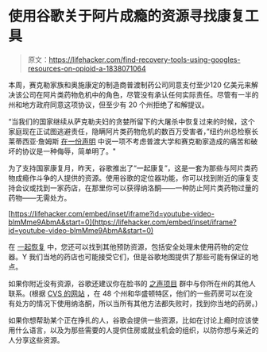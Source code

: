 # 使用谷歌关于阿片成瘾的资源寻找康复工具

> 原文：<https://lifehacker.com/find-recovery-tools-using-googles-resources-on-opioid-a-1838071064>

本周，赛克勒家族和奥施康定的制造商普渡制药公司同意支付至少120 亿美元来解决该公司在阿片类药物危机中的角色，尽管没有承认任何实际责任。尽管有一半的州和地方政府同意这项协议，但至少有 20 个州拒绝了和解提议。



“当我们的国家继续从萨克勒夫妇的贪婪所留下的大屠杀中恢复过来的时候，这个家庭现在正试图逃避责任，隐瞒阿片类药物危机的数百万受害者，”纽约州总检察长莱蒂西亚·詹姆斯 [在一份声明](https://ag.ny.gov/press-release/attorney-general-james-statement-opioid-discussions) 中说一项不考虑普渡大学和赛克勒家造成的痛苦和破坏的协议是一种侮辱，简单明了。"

为了支持国家康复月，昨天，谷歌推出了“一起康复”，这是一套为那些与阿片类药物成瘾作斗争的人提供的资源。使用谷歌的定位器功能，你可以找到附近的康复支持会议或找到一家药店，在那里你可以获得纳洛酮——一种防止阿片类药物过量的药物——无需处方。

 [https://lifehacker.com/embed/inset/iframe?id=youtube-video-blmMme9AbmA&start=0](https://lifehacker.com/embed/inset/iframe?id=youtube-video-blmMme9AbmA&start=0) 

在 [一起恢复](https://recovertogether.withgoogle.com/) 中，您还可以找到其他预防资源，包括安全处理未使用药物的定位器。Y 我们当地的药店也可能接受它们，但是谷歌地图提供了那些可能有保证的地点。

如果你附近没有资源，谷歌还建议你在脸书的 [之声项目](https://www.facebook.com/groups/thevoicesproject) 群中与你所在州的其他人联系。(根据 [CVS 的网站](https://cvshealth.com/thought-leadership/naloxone-opioid-overdose-reversal-medication) ，在 48 个州和华盛顿特区，他们的一些药房可以在没有处方的情况下使用纳洛酮，所以当所有其他方法都失败时，找到你当地的药房。)

如果你想帮助某个正在挣扎的人，谷歌会提供一些资源，比如在讨论上瘾时应该使用什么语言，以及为那些需要的人提供住房或就业机会的组织，以防你想与亲近的人分享这些资源。